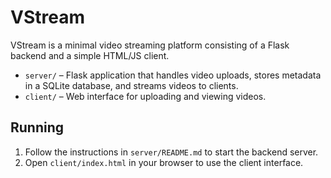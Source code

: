 # VStream

VStream is a minimal video streaming platform consisting of a Flask backend and a simple HTML/JS client.

- `server/` – Flask application that handles video uploads, stores metadata in a SQLite database, and streams videos to clients.
- `client/` – Web interface for uploading and viewing videos.

## Running

1. Follow the instructions in `server/README.md` to start the backend server.
2. Open `client/index.html` in your browser to use the client interface.
